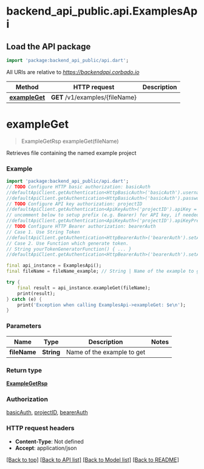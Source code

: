 # backend_api_public.api.ExamplesApi

## Load the API package
```dart
import 'package:backend_api_public/api.dart';
```

All URIs are relative to *https://backendapi.corbado.io*

Method | HTTP request | Description
------------- | ------------- | -------------
[**exampleGet**](ExamplesApi.md#exampleget) | **GET** /v1/examples/{fileName} | 


# **exampleGet**
> ExampleGetRsp exampleGet(fileName)



Retrieves file containing the named example project

### Example
```dart
import 'package:backend_api_public/api.dart';
// TODO Configure HTTP basic authorization: basicAuth
//defaultApiClient.getAuthentication<HttpBasicAuth>('basicAuth').username = 'YOUR_USERNAME'
//defaultApiClient.getAuthentication<HttpBasicAuth>('basicAuth').password = 'YOUR_PASSWORD';
// TODO Configure API key authorization: projectID
//defaultApiClient.getAuthentication<ApiKeyAuth>('projectID').apiKey = 'YOUR_API_KEY';
// uncomment below to setup prefix (e.g. Bearer) for API key, if needed
//defaultApiClient.getAuthentication<ApiKeyAuth>('projectID').apiKeyPrefix = 'Bearer';
// TODO Configure HTTP Bearer authorization: bearerAuth
// Case 1. Use String Token
//defaultApiClient.getAuthentication<HttpBearerAuth>('bearerAuth').setAccessToken('YOUR_ACCESS_TOKEN');
// Case 2. Use Function which generate token.
// String yourTokenGeneratorFunction() { ... }
//defaultApiClient.getAuthentication<HttpBearerAuth>('bearerAuth').setAccessToken(yourTokenGeneratorFunction);

final api_instance = ExamplesApi();
final fileName = fileName_example; // String | Name of the example to get

try {
    final result = api_instance.exampleGet(fileName);
    print(result);
} catch (e) {
    print('Exception when calling ExamplesApi->exampleGet: $e\n');
}
```

### Parameters

Name | Type | Description  | Notes
------------- | ------------- | ------------- | -------------
 **fileName** | **String**| Name of the example to get | 

### Return type

[**ExampleGetRsp**](ExampleGetRsp.md)

### Authorization

[basicAuth](../README.md#basicAuth), [projectID](../README.md#projectID), [bearerAuth](../README.md#bearerAuth)

### HTTP request headers

 - **Content-Type**: Not defined
 - **Accept**: application/json

[[Back to top]](#) [[Back to API list]](../README.md#documentation-for-api-endpoints) [[Back to Model list]](../README.md#documentation-for-models) [[Back to README]](../README.md)

